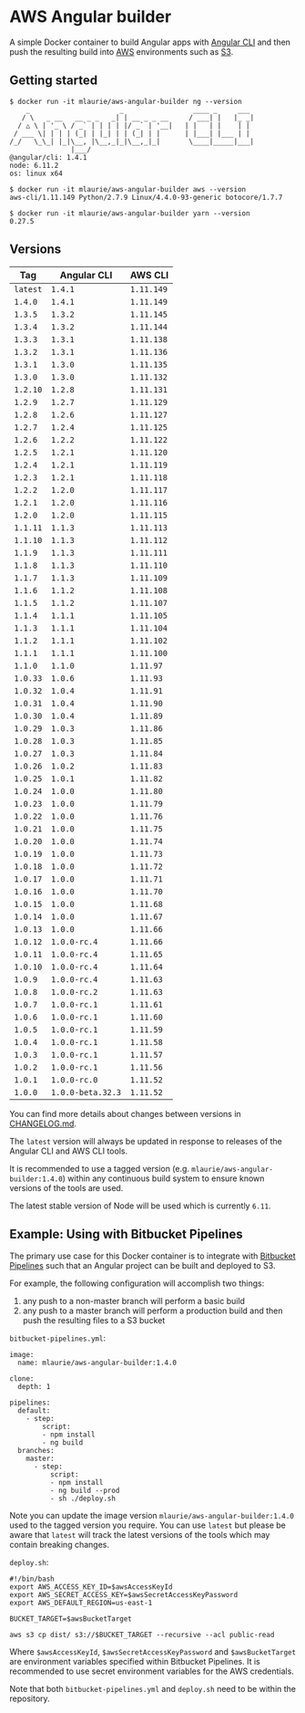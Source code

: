 # AWS Angular builder

A simple Docker container to build Angular apps with [Angular CLI](https://cli.angular.io/) and then push the resulting 
  build into [AWS](https://aws.amazon.com) environments such as [S3](http://docs.aws.amazon.com/AmazonS3/latest/dev/Welcome.html).
  
## Getting started

```
$ docker run -it mlaurie/aws-angular-builder ng --version
    _                      _                 ____ _     ___
   / \   _ __   __ _ _   _| | __ _ _ __     / ___| |   |_ _|
  / △ \ | '_ \ / _` | | | | |/ _` | '__|   | |   | |    | |
 / ___ \| | | | (_| | |_| | | (_| | |      | |___| |___ | |
/_/   \_\_| |_|\__, |\__,_|_|\__,_|_|       \____|_____|___|
               |___/
@angular/cli: 1.4.1
node: 6.11.2
os: linux x64
```

```
$ docker run -it mlaurie/aws-angular-builder aws --version
aws-cli/1.11.149 Python/2.7.9 Linux/4.4.0-93-generic botocore/1.7.7
```

```
$ docker run -it mlaurie/aws-angular-builder yarn --version
0.27.5
```

## Versions

| Tag | Angular CLI | AWS CLI |
|---|---|---|
| `latest` | `1.4.1` | `1.11.149` |
| `1.4.0` | `1.4.1` | `1.11.149` |
| `1.3.5` | `1.3.2` | `1.11.145` |
| `1.3.4` | `1.3.2` | `1.11.144` |
| `1.3.3` | `1.3.1` | `1.11.138` |
| `1.3.2` | `1.3.1` | `1.11.136` |
| `1.3.1` | `1.3.0` | `1.11.135` |
| `1.3.0` | `1.3.0` | `1.11.132` |
| `1.2.10` | `1.2.8` | `1.11.131` |
| `1.2.9` | `1.2.7` | `1.11.129` |
| `1.2.8` | `1.2.6` | `1.11.127` |
| `1.2.7` | `1.2.4` | `1.11.125` |
| `1.2.6` | `1.2.2` | `1.11.122` |
| `1.2.5` | `1.2.1` | `1.11.120` |
| `1.2.4` | `1.2.1` | `1.11.119` |
| `1.2.3` | `1.2.1` | `1.11.118` |
| `1.2.2` | `1.2.0` | `1.11.117` |
| `1.2.1` | `1.2.0` | `1.11.116` |
| `1.2.0` | `1.2.0` | `1.11.115` |
| `1.1.11` | `1.1.3` | `1.11.113` |
| `1.1.10` | `1.1.3` | `1.11.112` |
| `1.1.9` | `1.1.3` | `1.11.111` |
| `1.1.8` | `1.1.3` | `1.11.110` |
| `1.1.7` | `1.1.3` | `1.11.109` |
| `1.1.6` | `1.1.2` | `1.11.108` |
| `1.1.5` | `1.1.2` | `1.11.107` |
| `1.1.4` | `1.1.1` | `1.11.105` |
| `1.1.3` | `1.1.1` | `1.11.104` |
| `1.1.2` | `1.1.1` | `1.11.102` |
| `1.1.1` | `1.1.1` | `1.11.100` |
| `1.1.0` | `1.1.0` | `1.11.97` |
| `1.0.33` | `1.0.6` | `1.11.93` |
| `1.0.32` | `1.0.4` | `1.11.91` |
| `1.0.31` | `1.0.4` | `1.11.90` |
| `1.0.30` | `1.0.4` | `1.11.89` |
| `1.0.29` | `1.0.3` | `1.11.86` |
| `1.0.28` | `1.0.3` | `1.11.85` |
| `1.0.27` | `1.0.3` | `1.11.84` |
| `1.0.26` | `1.0.2` | `1.11.83` |
| `1.0.25` | `1.0.1` | `1.11.82` |
| `1.0.24` | `1.0.0` | `1.11.80` |
| `1.0.23` | `1.0.0` | `1.11.79` |
| `1.0.22` | `1.0.0` | `1.11.76` |
| `1.0.21` | `1.0.0` | `1.11.75` |
| `1.0.20` | `1.0.0` | `1.11.74` |
| `1.0.19` | `1.0.0` | `1.11.73` |
| `1.0.18` | `1.0.0` | `1.11.72` |
| `1.0.17` | `1.0.0` | `1.11.71` |
| `1.0.16` | `1.0.0` | `1.11.70` |
| `1.0.15` | `1.0.0` | `1.11.68` |
| `1.0.14` | `1.0.0` | `1.11.67` |
| `1.0.13` | `1.0.0` | `1.11.66` |
| `1.0.12` | `1.0.0-rc.4` | `1.11.66` |
| `1.0.11` | `1.0.0-rc.4` | `1.11.65` |
| `1.0.10` | `1.0.0-rc.4` | `1.11.64` |
| `1.0.9` | `1.0.0-rc.4` | `1.11.63` |
| `1.0.8` | `1.0.0-rc.2` | `1.11.63` |
| `1.0.7` | `1.0.0-rc.1` | `1.11.61` |
| `1.0.6` | `1.0.0-rc.1` | `1.11.60` |
| `1.0.5` | `1.0.0-rc.1` | `1.11.59` |
| `1.0.4` | `1.0.0-rc.1` | `1.11.58` |
| `1.0.3` | `1.0.0-rc.1` | `1.11.57` |
| `1.0.2` | `1.0.0-rc.1` | `1.11.56` |
| `1.0.1` | `1.0.0-rc.0` | `1.11.52` |
| `1.0.0` | `1.0.0-beta.32.3` | `1.11.52` |

You can find more details about changes between versions in [CHANGELOG.md](https://github.com/MattLaurie/aws-angular-builder/blob/master/CHANGELOG.md).

The `latest` version will always be updated in response to releases of the Angular CLI and AWS CLI tools.

It is recommended to use a tagged version (e.g. `mlaurie/aws-angular-builder:1.4.0`) within any continuous build system to 
  ensure known versions of the tools are used.

The latest stable version of Node will be used which is currently `6.11`.

## Example: Using with Bitbucket Pipelines

The primary use case for this Docker container is to integrate with 
  [Bitbucket Pipelines](https://bitbucket.org/product/features/pipelines) such that an Angular project can be built and deployed 
  to S3.
  
For example, the following configuration will accomplish two things:

1. any push to a non-master branch will perform a basic build
1. any push to a master branch will perform a production build and then push the resulting files to a S3 bucket   

`bitbucket-pipelines.yml`:
```
image:
  name: mlaurie/aws-angular-builder:1.4.0

clone:
  depth: 1

pipelines:
  default:
    - step:
        script:
        - npm install
        - ng build
  branches:
    master:
      - step:
          script:
          - npm install
          - ng build --prod
          - sh ./deploy.sh
```

Note you can update the image version `mlaurie/aws-angular-builder:1.4.0` used to the tagged version you require.
  You can use `latest` but please be aware that `latest` will track the latest versions of the tools which 
  may contain breaking changes.

`deploy.sh`:
```
#!/bin/bash
export AWS_ACCESS_KEY_ID=$awsAccessKeyId
export AWS_SECRET_ACCESS_KEY=$awsSecretAccessKeyPassword
export AWS_DEFAULT_REGION=us-east-1

BUCKET_TARGET=$awsBucketTarget

aws s3 cp dist/ s3://$BUCKET_TARGET --recursive --acl public-read
```

Where `$awsAccessKeyId`, `$awsSecretAccessKeyPassword` and `$awsBucketTarget` are environment variables specified 
  within Bitbucket Pipelines.  It is recommended to use secret environment variables for the AWS credentials.

Note that both `bitbucket-pipelines.yml` and `deploy.sh` need to be within the repository.
